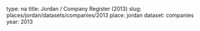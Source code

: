 type: na
title: Jordan / Company Register (2013)
slug: places/jordan/datasets/companies/2013
place: jordan
dataset: companies
year: 2013
